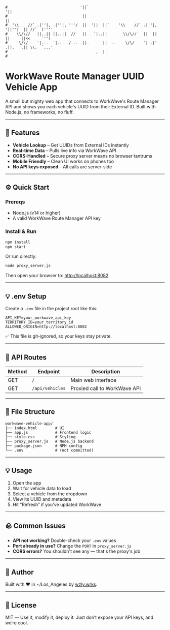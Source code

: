 ```
#                                '||`                                      '||            
#                                 ||                                        ||            
#  '\\    //` .|''|, .|''|, '''/  ||  '||  ||`    '\\    //` .|''|, '||''|  || //`  ('''' 
#    \\/\//   ||..|| ||..||  //   ||   `|..||       \\/\//   ||  ||  ||     ||<<     `'') 
#     \/\/    `|...  `|...  /... .||.      ||  ..    \/\/    `|..|' .||.   .|| \\.  `...' 
#                                       ,  |'                                             
#                                                                     
```

# WorkWave Route Manager UUID Vehicle App

A small but mighty web app that connects to WorkWave's Route Manager API and shows you each vehicle's UUID from their External ID. Built with Node.js, no frameworks, no fluff.

---

## 🚀 Features

* **Vehicle Lookup** – Get UUIDs from External IDs instantly
* **Real-time Data** – Pulls live info via WorkWave API
* **CORS-Handled** – Secure proxy server means no browser tantrums
* **Mobile Friendly** – Clean UI works on phones too
* **No API keys exposed** – All calls are server-side

---

## ⚙️ Quick Start

### Prereqs

* Node.js (v14 or higher)
* A valid WorkWave Route Manager API key

### Install & Run

```bash
npm install
npm start
```

Or run directly:

```bash
node proxy_server.js
```

Then open your browser to: [http://localhost:8082](http://localhost:8082)

---

## 💡 .env Setup

Create a `.env` file in the project root like this:

```env
API_KEY=your_workwave_api_key
TERRITORY_ID=your_territory_id
ALLOWED_ORIGIN=http://localhost:8082
```

✅ This file is git-ignored, so your keys stay private.

---

## 🔌 API Routes

| Method | Endpoint        | Description                  |
| ------ | --------------- | ---------------------------- |
| GET    | `/`             | Main web interface           |
| GET    | `/api/vehicles` | Proxied call to WorkWave API |

---

## 🧾 File Structure

```
workwave-vehicle-app/
├── index.html        # UI
├── app.js            # Frontend logic
├── style.css         # Styling
├── proxy_server.js   # Node.js backend
├── package.json      # NPM config
└── .env              # (not committed)
```

---

## 💡 Usage

1. Open the app
2. Wait for vehicle data to load
3. Select a vehicle from the dropdown
4. View its UUID and metadata
5. Hit “Refresh” if you’ve updated WorkWave

---

## 🪨 Common Issues

* **API not working?** Double-check your `.env` values
* **Port already in use?** Change the `PORT` in `proxy_server.js`
* **CORS errors?** You shouldn't see any — that's the proxy's job

---

## 🧐 Author

Built with ❤️ in ~/Los_Angeles by [wzly.wrks](https://weezly.works).

---

## 🧼 License

MIT — Use it, modify it, deploy it. Just don’t expose your API keys, and we’re cool.
